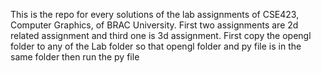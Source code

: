 This is the repo for every solutions of the lab assignments of CSE423, Computer Graphics, of BRAC University. First two assignments are 2d related assignment and third one is 3d assignment. First copy the opengl folder to any of the Lab folder so that opengl folder and py file is in the same folder then run the py file